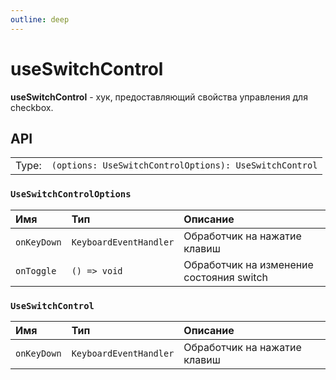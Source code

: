 ```yaml
---
outline: deep
---
```


# useSwitchControl

**useSwitchControl** - хук, предоставляющий свойства управления для checkbox.

## API

|       |                                                                    |
| ----: |:-------------------------------------------------------------------|
| Type: | `(options: UseSwitchControlOptions): UseSwitchControl` |

### `UseSwitchControlOptions`

| Имя               | Тип      | Описание    |
|:-------------------|:-----------|:-----------|
| `onKeyDown`  | `KeyboardEventHandler`   | Обработчик на нажатие клавиш  | 
| `onToggle`  | `() => void`   | Обработчик на изменение состояния switch  | 

### `UseSwitchControl`

| Имя               | Тип      | Описание    |
|:-------------------|:-----------|:-----------|
| `onKeyDown`  | `KeyboardEventHandler`   | Обработчик на нажатие клавиш  | 
